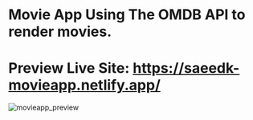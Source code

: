 # Movie App Using The OMDB API to render movies. 
# Preview Live Site: https://saeedk-movieapp.netlify.app/

![movieapp_preview](https://user-images.githubusercontent.com/70301029/145687893-441af2db-27a9-4db4-9923-e11776443f51.png)
